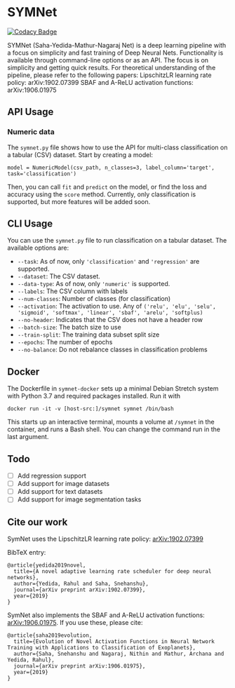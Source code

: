 # SYMNet
[![Codacy Badge](https://api.codacy.com/project/badge/Grade/2e9024b5c2ff44279f49ea5382244d09)](https://app.codacy.com/app/yrahul3910/symnet?utm_source=github.com&utm_medium=referral&utm_content=yrahul3910/symnet&utm_campaign=Badge_Grade_Dashboard)

SYMNet (Saha-Yedida-Mathur-Nagaraj Net) is a deep learning pipeline with a focus on simplicity and fast training of Deep Neural Nets. Functionality is available through command-line options or as an API. The focus is
on simplicity and getting quick results. For theoretical understanding of the pipeline, please refer to the following papers:
LipschitzLR learning rate policy: arXiv:1902.07399
SBAF and A-ReLU activation functions: arXiv:1906.01975

## API Usage
### Numeric data
The `symnet.py` file shows how to use the API for multi-class classification
on a tabular (CSV) dataset. Start by creating a model:  

    model = NumericModel(csv_path, n_classes=3, label_column='target', task='classification')

Then, you can call `fit` and `predict` on the model, or find the loss and accuracy using
the `score` method. Currently, only classification is supported, but more features will
be added soon.

## CLI Usage
You can use the `symnet.py` file to run classification on a tabular dataset. The available options are:
*  `--task`: As of now, only `'classification'` and `'regression'` are supported.
*  `--dataset`: The CSV dataset.
*  `--data-type`: As of now, only `'numeric'` is supported.
*  `--labels`: The CSV column with labels
*  `--num-classes`: Number of classes (for classification)
*  `--activation`: The activation to use. Any of `('relu', 'elu', 'selu', 'sigmoid', 'softmax', 'linear', 'sbaf', 'arelu', 'softplus)`
*  `--no-header`: Indicates that the CSV does not have a header row
*  `--batch-size`: The batch size to use
*  `--train-split`: The training data subset split size
*  `--epochs`: The number of epochs
*  `--no-balance`: Do not rebalance classes in classification problems

## Docker
The Dockerfile in `symnet-docker` sets up a minimal Debian Stretch system with Python 3.7 and
required packages installed. Run it with  

    docker run -it -v [host-src:]/symnet symnet /bin/bash

This starts up an interactive terminal, mounts a volume at `/symnet` in the container,
and runs a Bash shell. You can change the command run in the
last argument.
   
## Todo
-  [ ]  Add regression support
-  [ ]  Add support for image datasets
-  [ ]  Add support for text datasets
-  [ ]  Add support for image segmentation tasks

## Cite our work
SymNet uses the LipschitzLR learning rate policy: [arXiv:1902.07399](https://arxiv.org/abs/1902.07399)

BibTeX entry:  

    @article{yedida2019novel,
      title={A novel adaptive learning rate scheduler for deep neural networks},
      author={Yedida, Rahul and Saha, Snehanshu},
      journal={arXiv preprint arXiv:1902.07399},
      year={2019}
    }

SymNet also implements the SBAF and A-ReLU activation functions: [arXiv:1906.01975](https://arxiv.org/abs/1906.01975). 
If you use these, please cite:  

    @article{saha2019evolution,
      title={Evolution of Novel Activation Functions in Neural Network Training with Applications to Classification of Exoplanets},
      author={Saha, Snehanshu and Nagaraj, Nithin and Mathur, Archana and Yedida, Rahul},
      journal={arXiv preprint arXiv:1906.01975},
      year={2019}
    }
